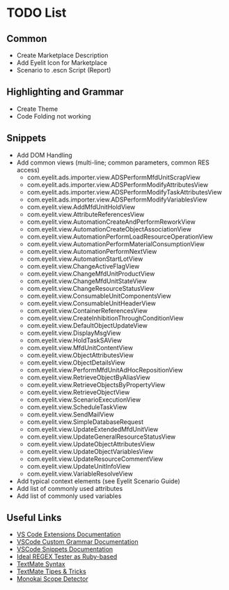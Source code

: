 # TODO List

## Common
* Create Marketplace Description
* Add Eyelit Icon for Marketplace
* Scenario to .escn Script (Report)

## Highlighting and Grammar
* Create Theme
* Code Folding not working

## Snippets
* Add DOM Handling
* Add common views (multi-line; common parameters, common RES access)
  * com.eyelit.ads.importer.view.ADSPerformMfdUnitScrapView
  * com.eyelit.ads.importer.view.ADSPerformModifyAttributesView
  * com.eyelit.ads.importer.view.ADSPerformModifyTaskAttributesView
  * com.eyelit.ads.importer.view.ADSPerformModifyVariablesView
  * com.eyelit.view.AddMfdUnitHoldView
  * com.eyelit.view.AttributeReferencesView
  * com.eyelit.view.AutomationCreateAndPerformReworkView
  * com.eyelit.view.AutomationCreateObjectAssociationView
  * com.eyelit.view.AutomationPerformLoadResourceOperationView
  * com.eyelit.view.AutomationPerformMaterialConsumptionView
  * com.eyelit.view.AutomationPerformNextView
  * com.eyelit.view.AutomationStartLotView
  * com.eyelit.view.ChangeActiveFlagView
  * com.eyelit.view.ChangeMfdUnitProductView
  * com.eyelit.view.ChangeMfdUnitStateView
  * com.eyelit.view.ChangeResourceStatusView
  * com.eyelit.view.ConsumableUnitComponentsView
  * com.eyelit.view.ConsumableUnitHeaderView
  * com.eyelit.view.ContainerReferencesView
  * com.eyelit.view.CreateInhibitionThroughConditionView
  * com.eyelit.view.DefaultObjectUpdateView
  * com.eyelit.view.DisplayMsgView
  * com.eyelit.view.HoldTaskSAView
  * com.eyelit.view.MfdUnitContentView
  * com.eyelit.view.ObjectAttributesView
  * com.eyelit.view.ObjectDetailsView
  * com.eyelit.view.PerformMfdUnitAdHocRepositionView
  * com.eyelit.view.RetrieveObjectByAliasView
  * com.eyelit.view.RetrieveObjectsByPropertyView
  * com.eyelit.view.RetrieveObjectView
  * com.eyelit.view.ScenarioExecutionView
  * com.eyelit.view.ScheduleTaskView
  * com.eyelit.view.SendMailView
  * com.eyelit.view.SimpleDatabaseRequest
  * com.eyelit.view.UpdateExtendedMfdUnitView
  * com.eyelit.view.UpdateGeneralResourceStatusView
  * com.eyelit.view.UpdateObjectAttributesView
  * com.eyelit.view.UpdateObjectVariablesView
  * com.eyelit.view.UpdateResourceCommentView
  * com.eyelit.view.UpdateUnitInfoView
  * com.eyelit.view.VariableResolveView
* Add typical context elements (see Eyelit Scenario Guide)
* Add list of commonly used attributes
* Add list of commonly used variables

## Useful Links
* [VS Code Extensions Documentation](https://code.visualstudio.com/docs/extensions/publish-extension#_publishing-extensions)
* [VSCode Custom Grammar Documentation](https://code.visualstudio.com/docs/extensionAPI/language-support)
* [VSCode Snippets Documentation](https://code.visualstudio.com/docs/editor/userdefinedsnippets)
* [Ideal REGEX Tester as Ruby-based](http://www.rubular.com/)
* [TextMate Syntax](https://macromates.com/manual/en/language_grammars)
* [TextMate Tipes & Tricks](https://www.apeth.com/nonblog/stories/textmatebundle.html)
* [Monokai Scope Detector](https://tmtheme-editor.herokuapp.com/#!/editor/local/Monokai)

